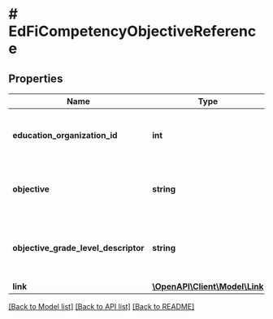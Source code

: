 # # EdFiCompetencyObjectiveReference

## Properties

Name | Type | Description | Notes
------------ | ------------- | ------------- | -------------
**education_organization_id** | **int** | The identifier assigned to an education organization. |
**objective** | **string** | The designated title of the competency objective. |
**objective_grade_level_descriptor** | **string** | The grade level for which the competency objective is targeted. |
**link** | [**\OpenAPI\Client\Model\Link**](Link.md) |  | [optional]

[[Back to Model list]](../../README.md#models) [[Back to API list]](../../README.md#endpoints) [[Back to README]](../../README.md)

